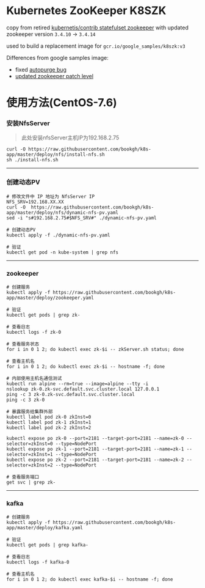 # Kubernetes ZooKeeper K8SZK

copy from retired [kubernetis/contrib statefulset zookeeper](https://github.com/kubernetes-retired/contrib/tree/master/statefulsets/zookeeper)
with updated zookeeper version `3.4.10` -> `3.4.14`

used to build a replacement image for `gcr.io/google_samples/k8szk:v3`

Differences from google samples image:

* fixed [autopurge bug](https://github.com/kubernetes-retired/contrib/commit/584b78cfcb88a9e432ee22701fb22b51face8d0d)
* [updated zookeeper patch level](c34458b)


# 使用方法(CentOS-7.6)

### 安装NfsServer

> 此处安装nfsServer主机IP为192.168.2.75

```she
curl -O https://raw.githubusercontent.com/bookgh/k8s-app/master/deploy/nfs/install-nfs.sh
sh ./install-nfs.sh
```

----

### 创建动态PV

```she
# 修改文件中 IP 地址为 NfsServer IP
NFS_SRV=192.168.XX.XX
curl -O  https://raw.githubusercontent.com/bookgh/k8s-app/master/deploy/nfs/dynamic-nfs-pv.yaml
sed -i "s#192.168.2.75#$NFS_SRV#" ./dynamic-nfs-pv.yaml

# 创建动态PV
kubectl apply -f ./dynamic-nfs-pv.yaml

# 验证
kubectl get pod -n kube-system | grep nfs
```
----

### zookeeper

```shell
# 创建服务
kubectl apply -f https://raw.githubusercontent.com/bookgh/k8s-app/master/deploy/zookeeper.yaml

# 验证
kubectl get pods | grep zk-

# 查看日志
kubectl logs -f zk-0

# 查看服务状态
for i in 0 1 2; do kubectl exec zk-$i -- zkServer.sh status; done

# 查看主机名
for i in 0 1 2; do kubectl exec zk-$i -- hostname -f; done

# 内部使用主机名通信测试
kubectl run alpine --rm=true --image=alpine --tty -i
nslookup zk-0.zk-svc.default.svc.cluster.local 127.0.0.1
ping -c 3 zk-0.zk-svc.default.svc.cluster.local
ping -c 3 zk-0

# 暴露服务给集群外部
kubectl label pod zk-0 zkInst=0                                                                       
kubectl label pod zk-1 zkInst=1       
kubectl label pod zk-2 zkInst=2
                                                                      
kubectl expose po zk-0 --port=2181 --target-port=2181 --name=zk-0 --selector=zkInst=0 --type=NodePort
kubectl expose po zk-1 --port=2181 --target-port=2181 --name=zk-1 --selector=zkInst=1 --type=NodePort
kubectl expose po zk-2 --port=2181 --target-port=2181 --name=zk-2 --selector=zkInst=2 --type=NodePort

# 查看服务端口
get svc | grep zk-
```

----

### kafka

```shell
# 创建服务
kubectl apply -f https://raw.githubusercontent.com/bookgh/k8s-app/master/deploy/kafka.yaml

# 验证
kubectl get pods | grep kafka-

# 查看日志
kubectl logs -f kafka-0

# 查看主机名
for i in 0 1 2; do kubectl exec kafka-$i -- hostname -f; done
```
